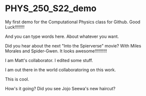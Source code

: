 # PHYS_250_S22_demo
My first demo for the Computational Physics class for Github. Good Luck!!!!!!!!

And you can type words here. About whatever you want.

Did you hear about the next "Into the Spierverse" movie? With Miles Morales
and Spider-Gwen. It looks awesome!!!!!!!!!!

I am Matt's collaborator. I edited some stuff.

I am out there in the world collaboratoring on this work.

This is cool.

How's it going? Did you see Jojo Seewa's new haircut?


